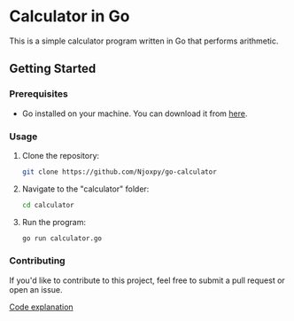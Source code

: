 # Calculator in Go

This is a simple calculator program written in Go that performs arithmetic.

## Getting Started

### Prerequisites

- Go installed on your machine. You can download it from [here](https://golang.org/dl/).

### Usage

1. Clone the repository:

   ```bash
   git clone https://github.com/Njoxpy/go-calculator

   ```

2. Navigate to the "calculator" folder:

   ```bash
   cd calculator

   ```

3. Run the program:

   ```bash
   go run calculator.go
   ```

### Contributing

If you'd like to contribute to this project, feel free to submit a pull request or open an issue.

[Code explanation](https://medium.com/@godblessnyagawa/golang-calculator-b0dd141179f3)
